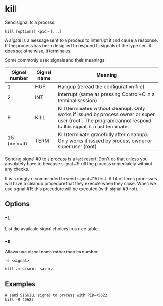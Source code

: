 # kill

Send signal to a process.

```
kill [options] <pid> [...]
```

A _signal_ is a message sent to a process to interrupt it and cause a response. If the
process has been designed to respond to signals of the type sent it does so; otherwise,
it terminates.

Some commonly used signals and their meanings:

| Signal number | Signal name | Meaning |
|---------------| ----------- | ------- |
| 1             | HUP         | Hangup (reread the configuration file) |
| 2             | INT         | Interrupt (same as pressing Control+C in a terminal session) |
| 9             | KILL        | Kill (terminates without cleanup). Only works if issued by process owner or super user (root). The program cannot respond to this signal; it must terminate. |
| 15 (default)  | TERM        | Kill (terminate gracefully after cleanup). Only works if issued by process owner or super user (root) |

Sending signal #9 to a process is a last resort. Don't do that unless you absolutely
have to because signal #9 kill the process immediately without any checks.

It is strongly recommended to send signal #15 first. A lot of times processes will have
a cleanup procedure that they execute when they close. When we use signal #15 this
procedure will be executed (with signal #9 not).

## Options

### -L

List the available signal choices in a nice table.

### -s

Allows use signal name rather than its number.

`-s <signal>`

```shell
kill -s SIGKILL 542342
```

## Examples

```shell
# send SIGKILL signal to process with PID=45622
kill -9 45622
```
